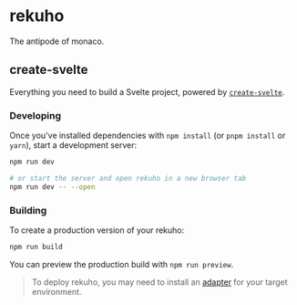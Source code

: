 # rekuho

The antipode of monaco.

## create-svelte

Everything you need to build a Svelte project, powered by [`create-svelte`](https://github.com/sveltejs/kit/tree/master/packages/create-svelte).

### Developing

Once you've installed dependencies with `npm install` (or `pnpm install` or `yarn`), start a development server:

```bash
npm run dev

# or start the server and open rekuho in a new browser tab
npm run dev -- --open
```

### Building

To create a production version of your rekuho:

```bash
npm run build
```

You can preview the production build with `npm run preview`.

> To deploy rekuho, you may need to install an [adapter](https://kit.svelte.dev/docs/adapters) for your target environment.
